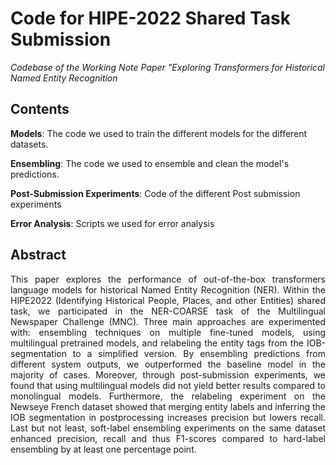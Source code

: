 # Code for HIPE-2022 Shared Task Submission
*Codebase of the Working Note Paper "Exploring Transformers for Historical Named Entity Recognition*

## Contents

**Models**: The code we used to train the different models for the different datasets.

**Ensembling**: The code we used to ensemble and clean the model's predictions.

**Post-Submission Experiments**: Code of the different Post submission experiments

**Error Analysis**: Scripts we used for error analysis

## Abstract

<p align='justify'> This paper explores the performance of out-of-the-box transformers language models for historical Named Entity Recognition (NER). Within the HIPE2022 (Identifying Historical People, Places, and other Entities) shared task, we participated in the NER-COARSE task of the Multilingual Newspaper Challenge (MNC). Three main approaches are experimented with: ensembling techniques on multiple fine-tuned models, using multilingual pretrained models, and relabeling the entity tags from the IOB-segmentation to a simplified version. By ensembling predictions from different system outputs, we outperformed the baseline model in the majority of cases. Moreover, through post-submission experiments, we found that using multilingual models did not yield better results compared to monolingual models. Furthermore, the relabeling experiment on the Newseye French dataset showed that merging entity labels and inferring the IOB segmentation in postprocessing increases precision but lowers recall. Last but not least, soft-label ensembling experiments on the same dataset enhanced precision, recall and thus F1-scores compared to hard-label ensembling by at least one percentage point. </p>